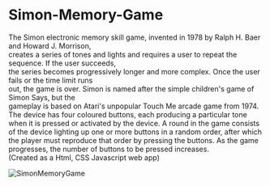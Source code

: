 # Simon-Memory-Game
The	Simon	electronic	memory	skill	game,	invented	in	1978	by	Ralph	H.	Baer	and	Howard	J.	Morrison,	
creates	a	series	of	tones	and	lights	and	requires	a	user	to	repeat	the	sequence.	If	the	user	succeeds,	
the	series	becomes	progressively	longer	and	more	complex.	Once	the	user	fails	or	the	time	limit	runs	
out,	 the	 game	 is	 over.	 	 Simon	 is	 named	 after	 the	 simple	 children's	 game	 of	 Simon	 Says,	 but	 the	
gameplay	is	based	on	Atari's	unpopular	Touch	Me	arcade	game	from	1974.	
The	 device	 has	 four	 coloured	 buttons,	 each	 producing	 a	 particular	 tone	 when	 it	 is	 pressed	 or	
activated	by	the	device.	A	round	in	the	game	consists	of	the	device	lighting	up	one	or	more	buttons	
in	a	random	order,	after	which	the	player	must	reproduce	that	order	by	pressing	the	buttons.	As	the	
game	progresses,	the	number	of	buttons	to	be	pressed	increases.	
(Created as a Html, CSS Javascript web app)

![SimonMemoryGame](https://github.com/user-attachments/assets/23a87153-6622-4801-89e9-0935c2f19d7d)
